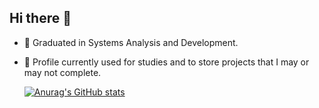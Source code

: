 ## Hi there 👋

- 🔭 Graduated in Systems Analysis and Development.
- 💬 Profile currently used for studies and to store projects that I may or may not complete.

  [![Anurag's GitHub stats](https://github-readme-stats.vercel.app/api?username=PinheiroDev)](https://github.com/PinheiroDev/github-readme-stats)
  

